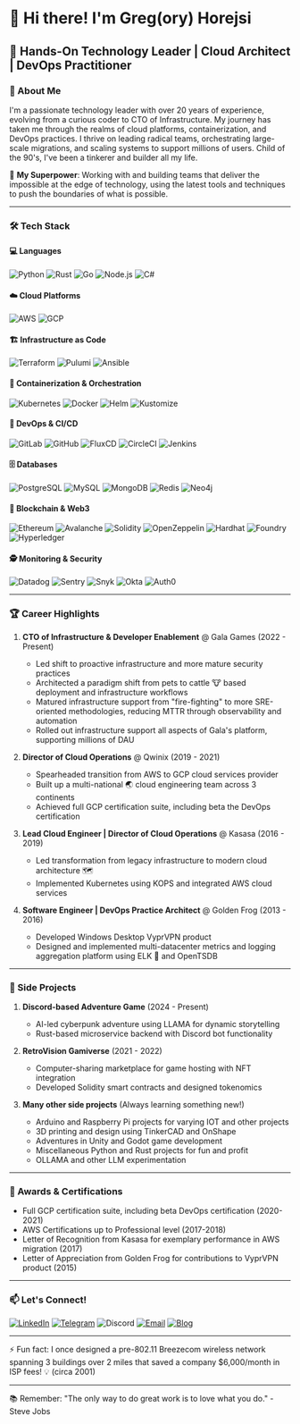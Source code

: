 # 👋 Hi there! I'm Greg(ory) Horejsi

## 🚀 Hands-On Technology Leader | Cloud Architect | DevOps Practitioner

### 🧠 About Me

I'm a passionate technology leader with over 20 years of experience, evolving from a curious coder to CTO of Infrastructure. My journey has taken me through the realms of cloud platforms, containerization, and DevOps practices. I thrive on leading radical teams, orchestrating large-scale migrations, and scaling systems to support millions of users. Child of the 90's, I've been a tinkerer and builder all my life.

🌟 **My Superpower**: Working with and building teams that deliver the impossible at the edge of technology, using the latest tools and techniques to push the boundaries of what is possible.

---

### 🛠️ Tech Stack

#### 💻 Languages
![Python](https://img.shields.io/badge/-Python-3776AB?style=flat-square&logo=Python&logoColor=white)
![Rust](https://img.shields.io/badge/-Rust-000000?style=flat-square&logo=Rust&logoColor=white)
![Go](https://img.shields.io/badge/-Go-00ADD8?style=flat-square&logo=Go&logoColor=white)
![Node.js](https://img.shields.io/badge/-Node.js-339933?style=flat-square&logo=Node.js&logoColor=white)
![C#](https://img.shields.io/badge/-C%23-239120?style=flat-square&logo=c-sharp&logoColor=white)

#### ☁️ Cloud Platforms
![AWS](https://img.shields.io/badge/-AWS-232F3E?style=flat-square&logo=Amazon-AWS&logoColor=white)
![GCP](https://img.shields.io/badge/-GCP-4285F4?style=flat-square&logo=Google-Cloud&logoColor=white)

#### 🏗️ Infrastructure as Code
![Terraform](https://img.shields.io/badge/-Terraform-623CE4?style=flat-square&logo=Terraform&logoColor=white)
![Pulumi](https://img.shields.io/badge/-Pulumi-8A3391?style=flat-square&logo=Pulumi&logoColor=white)
![Ansible](https://img.shields.io/badge/-Ansible-EE0000?style=flat-square&logo=Ansible&logoColor=white)

#### 🐳 Containerization & Orchestration
![Kubernetes](https://img.shields.io/badge/-Kubernetes-326CE5?style=flat-square&logo=Kubernetes&logoColor=white)
![Docker](https://img.shields.io/badge/-Docker-2496ED?style=flat-square&logo=Docker&logoColor=white)
![Helm](https://img.shields.io/badge/-Helm-326CE5?style=flat-square&logo=Helm&logoColor=white)
![Kustomize](https://img.shields.io/badge/-Kustomize-326CE5?style=flat-square&logo=Kustomize&logoColor=white)

#### 🚀 DevOps & CI/CD
![GitLab](https://img.shields.io/badge/-GitLab-FCA121?style=flat-square&logo=GitLab&logoColor=white)
![GitHub](https://img.shields.io/badge/-GitHub-2088FF?style=flat-square&logo=GitHub&logoColor=white)
![FluxCD](https://img.shields.io/badge/-FluxCD-404D59?style=flat-square&logo=Flux&logoColor=white)
![CircleCI](https://img.shields.io/badge/-CircleCI-343434?style=flat-square&logo=CircleCI&logoColor=white)
![Jenkins](https://img.shields.io/badge/-Jenkins-D24939?style=flat-square&logo=Jenkins&logoColor=white)
#### 🗄️ Databases
![PostgreSQL](https://img.shields.io/badge/-PostgreSQL-336791?style=flat-square&logo=PostgreSQL&logoColor=white)
![MySQL](https://img.shields.io/badge/-MySQL-4479A1?style=flat-square&logo=MySQL&logoColor=white)
![MongoDB](https://img.shields.io/badge/-MongoDB-47A248?style=flat-square&logo=MongoDB&logoColor=white)
![Redis](https://img.shields.io/badge/-Redis-DC382D?style=flat-square&logo=Redis&logoColor=white)
![Neo4j](https://img.shields.io/badge/-Neo4j-008CC1?style=flat-square&logo=Neo4j&logoColor=white)

#### 🔗 Blockchain & Web3
![Ethereum](https://img.shields.io/badge/-Ethereum-3C3C3D?style=flat-square&logo=Ethereum&logoColor=white)
![Avalanche](https://img.shields.io/badge/-Avalanche-e84142?style=flat-square&logo=Avalanche&logoColor=white)
![Solidity](https://img.shields.io/badge/-Solidity-3C3C3D?style=flat-square&logo=Solidity&logoColor=white)
![OpenZeppelin](https://img.shields.io/badge/-OpenZeppelin-4E56ED?style=flat-square&logo=OpenZeppelin&logoColor=white)
![Hardhat](https://img.shields.io/badge/-Hardhat-e84142?style=flat-square&logo=Hardhat&logoColor=white)
![Foundry](https://img.shields.io/badge/-Foundry-000000?style=flat-square&logo=Foundry&logoColor=white)
![Hyperledger](https://img.shields.io/badge/-Hyperledger-2F3134?style=flat-square&logo=Hyperledger&logoColor=white)

#### 🕵️ Monitoring & Security
![Datadog](https://img.shields.io/badge/-Datadog-00C7B7?style=flat-square&logo=Datadog&logoColor=white)
![Sentry](https://img.shields.io/badge/-Sentry-362D59?style=flat-square&logo=Sentry&logoColor=white)
![Snyk](https://img.shields.io/badge/-Snyk-4C4A73?style=flat-square&logo=Snyk&logoColor=white)
![Okta](https://img.shields.io/badge/-Okta-000000?style=flat-square&logo=Okta&logoColor=white)
![Auth0](https://img.shields.io/badge/-Auth0-000000?style=flat-square&logo=Auth0&logoColor=white)

---

### 🏆 Career Highlights

1. **CTO of Infrastructure & Developer Enablement** @ Gala Games (2022 - Present)
   - Led shift to proactive infrastructure and more mature security practices
   - Architected a paradigm shift from pets to cattle 🐮 based deployment and infrastructure workflows
   - Matured infrastructure support from "fire-fighting" to more SRE-oriented methodologies, reducing MTTR through observability and automation
   - Rolled out infrastructure support all aspects of Gala's platform, supporting millions of DAU

2. **Director of Cloud Operations** @ Qwinix (2019 - 2021)
   - Spearheaded transition from AWS to GCP cloud services provider
   - Built up a multi-national 🌏 cloud engineering team across 3 continents
   - Achieved full GCP certification suite, including beta the DevOps certification

3. **Lead Cloud Engineer | Director of Cloud Operations** @ Kasasa (2016 - 2019)
   - Led transformation from legacy infrastructure to modern cloud architecture 🗺️
   - Implemented Kubernetes using KOPS and integrated AWS cloud services

4. **Software Engineer | DevOps Practice Architect** @ Golden Frog (2013 - 2016)
   - Developed Windows Desktop VyprVPN product
   - Designed and implemented multi-datacenter metrics and logging aggregation platform using ELK 🦌 and OpenTSDB

---

### 🎨 Side Projects

1. **Discord-based Adventure Game** (2024 - Present)
   - AI-led cyberpunk adventure using LLAMA for dynamic storytelling
   - Rust-based microservice backend with Discord bot functionality

2. **RetroVision Gamiverse** (2021 - 2022)
   - Computer-sharing marketplace for game hosting with NFT integration
   - Developed Solidity smart contracts and designed tokenomics

3. **Many other side projects** (Always learning something new!)
   - Arduino and Raspberry Pi projects for varying IOT and other projects
   - 3D printing and design using TinkerCAD and OnShape
   - Adventures in Unity and Godot game development
   - Miscellaneous Python and Rust projects for fun and profit
   - OLLAMA and other LLM experimentation

---

### 🏅 Awards & Certifications

- Full GCP certification suite, including beta DevOps certification (2020-2021)
- AWS Certifications up to Professional level (2017-2018)
- Letter of Recognition from Kasasa for exemplary performance in AWS migration (2017)
- Letter of Appreciation from Golden Frog for contributions to VyprVPN product (2015)

---

### 📫 Let's Connect!

[![LinkedIn](https://img.shields.io/badge/-LinkedIn-0077B5?style=flat-square&logo=LinkedIn&logoColor=white)](https://www.linkedin.com/in/greghorejsi/)
[![Telegram](https://img.shields.io/badge/-Telegram-2CA5E0?style=flat-square&logo=Telegram&logoColor=white)](https://t.me/bitflipped)
![Discord](https://img.shields.io/badge/-Discord-5865F2?style=flat-square&logo=Discord&logoColor=white)
[![Email](https://img.shields.io/badge/-Email-D14836?style=flat-square&logo=Gmail&logoColor=white)](mailto:automated_renegade454@simplelogin.com)
[![Blog](https://img.shields.io/badge/-Blog-333333?style=flat-square&logo=Hugo&logoColor=white)](https://bitflipped.dev/)

---

⚡ Fun fact: I once designed a pre-802.11 Breezecom wireless network spanning 3 buildings over 2 miles that saved a company $6,000/month in ISP fees! 💡 (circa 2001)

---

📚 Remember: "The only way to do great work is to love what you do." - Steve Jobs
